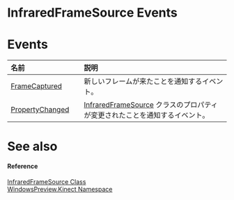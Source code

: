 InfraredFrameSource Events  
==========================  

<span id="publiceventsSection"></span>

Events  
======  

<table>
<colgroup>
<col width="30%" />
<col width="60%" />
</colgroup>
<thead>
<tr class="header">
<th align="left">名前</th>
<th align="left">説明</th>
</tr>
</thead>
<tbody>
<tr class="odd">
<td align="left"><a href="InfraredFrameSource_Class/Events/FrameCaptured_Event.md">FrameCaptured</a></td>
<td align="left">新しいフレームが来たことを通知するイベント。</td>
</tr>
<tr class="even">
<td align="left"><a href="InfraredFrameSource_Class/Events/PropertyChanged_Event.md">PropertyChanged</a></td>
<td align="left"><a href="">InfraredFrameSource</a> クラスのプロパティが変更されたことを通知するイベント。</td>
</tr>
</tbody>
</table>

<span id="ID4EI"></span>

See also  
========  

<span id="ID4EK"></span>
#### Reference  

[InfraredFrameSource Class](../InfraredFrameSource_Class.md)  
 [WindowsPreview.Kinect Namespace](../../Kinect.md)  



<!--Please do not edit the data in the comment block below.-->
<!--
TOCTitle : InfraredFrameSource Events
RLTitle : InfraredFrameSource Events
KeywordK : InfraredFrameSource class, events
KeywordA : Events.T:WindowsPreview.Kinect.InfraredFrameSource
AssetID : Events.T:WindowsPreview.Kinect.InfraredFrameSource
Locale : en-us
CommunityContent : 1
TargetOS : Windows
TopicType : kbSyntax
DocSet : K4Wv2
ProjType : K4Wv2Proj
Technology : Kinect for Windows
Product : Kinect for Windows SDK v2
productversion : 20
-->
